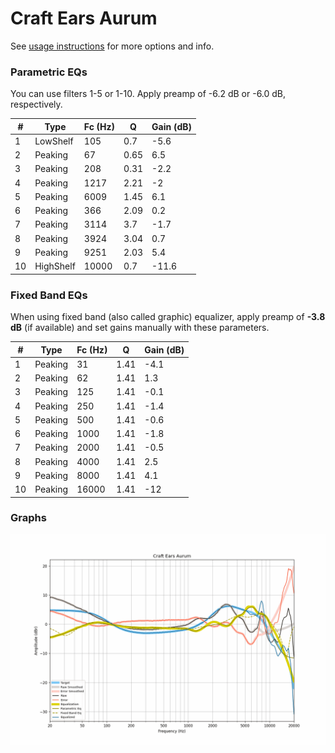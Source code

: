# Craft Ears Aurum
See [usage instructions](https://github.com/jaakkopasanen/AutoEq#usage) for more options and info.

### Parametric EQs
You can use filters 1-5 or 1-10. Apply preamp of -6.2 dB or -6.0 dB, respectively.

|   # | Type      |   Fc (Hz) |    Q |   Gain (dB) |
|-----|-----------|-----------|------|-------------|
|   1 | LowShelf  |       105 | 0.7  |        -5.6 |
|   2 | Peaking   |        67 | 0.65 |         6.5 |
|   3 | Peaking   |       208 | 0.31 |        -2.2 |
|   4 | Peaking   |      1217 | 2.21 |        -2   |
|   5 | Peaking   |      6009 | 1.45 |         6.1 |
|   6 | Peaking   |       366 | 2.09 |         0.2 |
|   7 | Peaking   |      3114 | 3.7  |        -1.7 |
|   8 | Peaking   |      3924 | 3.04 |         0.7 |
|   9 | Peaking   |      9251 | 2.03 |         5.4 |
|  10 | HighShelf |     10000 | 0.7  |       -11.6 |

### Fixed Band EQs
When using fixed band (also called graphic) equalizer, apply preamp of **-3.8 dB** (if available) and set gains manually with these parameters.

|   # | Type    |   Fc (Hz) |    Q |   Gain (dB) |
|-----|---------|-----------|------|-------------|
|   1 | Peaking |        31 | 1.41 |        -4.1 |
|   2 | Peaking |        62 | 1.41 |         1.3 |
|   3 | Peaking |       125 | 1.41 |        -0.1 |
|   4 | Peaking |       250 | 1.41 |        -1.4 |
|   5 | Peaking |       500 | 1.41 |        -0.6 |
|   6 | Peaking |      1000 | 1.41 |        -1.8 |
|   7 | Peaking |      2000 | 1.41 |        -0.5 |
|   8 | Peaking |      4000 | 1.41 |         2.5 |
|   9 | Peaking |      8000 | 1.41 |         4.1 |
|  10 | Peaking |     16000 | 1.41 |       -12   |

### Graphs
![](./Craft%20Ears%20Aurum.png)
